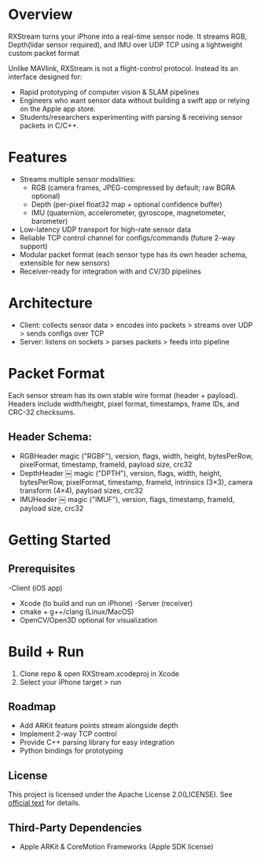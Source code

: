 # Overview
RXStream turns your iPhone into a real-time sensor node.
It streams RGB, Depth(lidar sensor required), and IMU over UDP TCP using a lightweight custom packet format

Unlike MAVlink, RXStream is not a flight-control protocol. Instead its an interface designed for:
- Rapid prototyping of computer vision & SLAM pipelines
- Engineers who want sensor data without building a swift app or relying on the Apple app store.
- Students/researchers experimenting with parsing & receiving sensor packets in C/C++.

# Features
- Streams multiple sensor modalities:
  - RGB (camera frames, JPEG-compressed by default; raw BGRA optional)
  - Depth (per-pixel float32 map + optional confidence buffer)
  - IMU (quaternion, accelerometer, gyroscope, magnetometer, barometer)
- Low-latency UDP transport for high-rate sensor data
- Reliable TCP control channel for configs/commands (future 2-way support)
- Modular packet format (each sensor type has its own header schema, extensible for new sensors)
- Receiver-ready for integration with and CV/3D pipelines

# Architecture
- Client: collects sensor data > encodes into packets > streams over UDP > sends configs over TCP
- Server: listens on sockets > parses packets > feeds into pipeline

# Packet Format
Each sensor stream has its own stable wire format (header + payload).
Headers include width/height, pixel format, timestamps, frame IDs, and CRC-32 checksums.

## Header Schema:
- RGBHeader
  magic ("RGBF"), version, flags, width, height, bytesPerRow, pixelFormat, timestamp, frameId, payload size, crc32
- DepthHeader ￼
  magic ("DPTH"), version, flags, width, height, bytesPerRow, pixelFormat, timestamp, frameId, intrinsics (3×3), camera transform (4×4), payload sizes, crc32
- IMUHeader ￼
  magic ("IMUF"), version, flags, timestamp, frameId, payload size, crc32

# Getting Started
## Prerequisites
-Client (iOS app)
  - Xcode (to build and run on iPhone)
-Server (receiver)
  - cmake + g++/clang (Linux/MacOS)
  - OpenCV/Open3D optional for visualization

# Build + Run
1. Clone repo & open RXStream.xcodeproj in Xcode
2. Select your iPhone target > run

## Roadmap
- Add ARKit feature points stream alongside depth
- Implement 2-way TCP control
- Provide C++ parsing library for easy integration
- Python bindings for prototyping

## License
This project is licensed under the Apache License 2.0(LICENSE).
See [official text](https://www.apache.org/licenses/LICENSE-2.0) for details.

## Third-Party Dependencies
- Apple ARKit & CoreMotion Frameworks (Apple SDK license)
